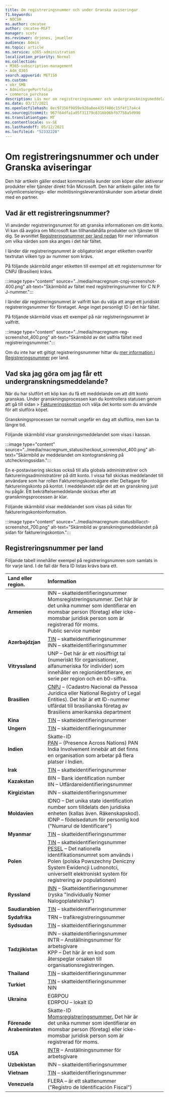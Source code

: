 ```yaml
---
title: Om registreringsnummer och under Granska aviseringar
f1.keywords:
- NOCSH
ms.author: cmcatee
author: cmcatee-MSFT
manager: scotv
ms.reviewer: drjones, jmueller
audience: Admin
ms.topic: article
ms.service: o365-administration
localization_priority: Normal
ms.collection:
- M365-subscription-management
- Adm_O365
search.appverid: MET150
ms.custom:
- okr_SMB
- AdminSurgePortfolio
- commerce_purchase
description: Läs mer om registreringsnummer och undergranskningsmeddelanden när du köper Microsofts produkter eller tjänster.
ms.date: 03/17/2021
ms.openlocfilehash: 8ec97356f9859e928a8ee435f406c15f4f17a4c4
ms.sourcegitcommit: 967f64dfa1a05f31179c8316b96bfb7758a5d990
ms.translationtype: MT
ms.contentlocale: sv-SE
ms.lasthandoff: 05/12/2021
ms.locfileid: "52332228"
---
```

# <a name="about-registration-numbers-and-under-review-notifications"></a>Om registreringsnummer och under Granska aviseringar

Den här artikeln gäller endast kommersiella kunder som köper eller aktiverar produkter eller tjänster direkt från Microsoft. Den här artikeln gäller inte för volymlicensierings- eller molnlösningsleverantörskunder som arbetar direkt med en partner.

## <a name="what-is-a-registration-number"></a>Vad är ett registreringsnummer?  

Vi använder registreringsnumret för att granska informationen om ditt konto. Vi kan då avgöra om Microsoft kan tillhandahålla produkter och tjänster till dig. Se avsnittet [Registreringsnummer per land nedan](#registration-numbers-by-country) för mer information om vilka värden som ska anges i det här fältet.

I länder där registreringsnumret är obligatoriskt anger etiketten ovanför textrutan vilken typ av nummer som krävs.

På följande skärmbild anger etiketten till exempel att ett registernummer för CNPJ (Brasilien) krävs.

:::image type="content" source="../media/macregnum-cnpj-screenshot-400.png" alt-text="Skärmbild av fältet med registreringsnummer för C N P J-nummer.":::

I länder där registreringsnumret är valfritt kan du välja att ange ett juridiskt registreringsnummer för företaget. Ange inget personligt ID i det här fältet.

På följande skärmbild visas ett exempel på när registreringsnumret är valfritt.

:::image type="content" source="../media/macregnum-reg-screenshot_400.png" alt-text="Skärmbild av det valfria fältet med registreringsnummer.":::

Om du inte har ett giltigt registreringsnummer hittar du [mer information i Registreringsnummer](#registration-numbers-by-country) per land.

## <a name="what-should-i-do-if-i-get-an-under-review-notification"></a>Vad ska jag göra om jag får ett undergranskningsmeddelande?  

När du har slutfört ett köp kan du få ett meddelande om att ditt konto granskas. Under granskningsprocessen kan du kontrollera statusen genom att gå till sidan  >  <a href="https://go.microsoft.com/fwlink/p/?linkid=2084771" target="_blank">Faktureringskonton</a> och välja det konto som du använde för att slutföra köpet.

Granskningsprocessen tar normalt ungefär en dag att slutföra, men kan ta längre tid.

Följande skärmbild visar granskningsmeddelandet som visas i kassan.

:::image type="content" source="../media/macregnum_statuscheckout_screenshot_400.png" alt-text="Skärmbild av meddelandet om kontogranskning på utcheckningssidan.":::

En e-postavisering skickas också till alla globala administratörer och faktureringsadministratörer på ditt konto. I vissa fall skickas meddelandet till användare som har rollen Faktureringskontoägare eller Deltagare för faktureringskonto på kontot. I meddelandet står det att en granskning just nu pågår. Ett bekräftelsemeddelande skickas efter att granskningsprocessen är klar.

Följande skärmbild visar meddelandet som visas på sidan för faktureringskontoinformation.

:::image type="content" source="../media/macregnum-statusbillacct-screenshot_700.png" alt-text="Skärmbild av granskningsmeddelandet på sidan för faktureringskonton.":::

## <a name="registration-numbers-by-country"></a>Registreringsnummer per land

Följande tabell innehåller exempel på registreringsnumren som samlats in för varje land.  I de fall där flera ID listas krävs bara ett.

| Land eller region. | Information |  |  |  |  |
|:--|:--|:--|:--|:--|:--|
| **Armenien** | INN – skatteidentifieringsnummer<br>Momsregistreringsnummer. Det här är det unika nummer som identifierar en momsbar person (företag) eller icke-momsbar juridisk person som är registrerad för moms.<br>Public service number |  |  | |  |
| **Azerbajdzjan**  | [TIN](http://www.oecd.org/tax/automatic-exchange/crs-implementation-and-assistance/tax-identification-numbers/Azerbaijan-TIN.pdf) – skatteidentifieringsnummer<br>INN – skatteidentifieringsnummer |  |  |  |  |
| **Vitryssland**  | UNP – Det här är ett niosiffrigt tal (numeriskt för organisationer, alfanumeriska för individer) som innehåller en regionidentifierare, en serie per region och en b0-siffra. |  |  |  |  |
|**Brasilien** | [CNPJ](http://www.oecd.org/tax/automatic-exchange/crs-implementation-and-assistance/tax-identification-numbers/Brazil-TIN.pdf) – (Cadastro Nacional da Pessoa Jurídica eller National Registry of Legal Entities). Det här är ett ID-nummer utfärdat till brasilianska företag av Brasiliens amerikanska department  |  |  |  |  |
| **Kina** | [TIN](http://www.oecd.org/tax/automatic-exchange/crs-implementation-and-assistance/tax-identification-numbers/China-TIN.pdf) – skatteidentifieringsnummer |  |  |  |  |
| **Ungern**  | [TIN](http://www.oecd.org/tax/automatic-exchange/crs-implementation-and-assistance/tax-identification-numbers/Hungary-TIN.pdf) – skatteidentifieringsnummer |  |  |  |  |
| **Indien** | Skatte-ID<br>[PAN](http://www.oecd.org/tax/automatic-exchange/crs-implementation-and-assistance/tax-identification-numbers/India-TIN.pdf) – (Presence Across Nations) PAN India Involvement innebär att det finns en organisation som arbetar på flera platser i Indien. |  |  |  |  |
| **Irak** | [TIN](http://www.oecd.org/tax/automatic-exchange/crs-implementation-and-assistance/tax-identification-numbers/) – skatteidentifieringsnummer |  |  |  |  |
| **Kazakstan**  | BIN – Bank identification number<br>IIN – Utfärdareidentifieringsnummer |  |  |  |  |
| **Kirgizistan**  | INN – skatteidentifieringsnummer |  |  |  |  |
| **Moldavien**  | IDNO – Det unika state identification number som tilldelats den juridiska enheten (kallas även. Räkenskapskod).<br>IDNP – födelsedatum för personlig kod ("Numarul de Identificare") |  |  |  |  |
| **Myanmar** | [TIN](http://www.oecd.org/tax/automatic-exchange/crs-implementation-and-assistance/tax-identification-numbers/) – skatteidentifieringsnummer |  |  |  |  |
| **Polen**  | [TIN](http://www.oecd.org/tax/automatic-exchange/crs-implementation-and-assistance/tax-identification-numbers/Poland-TIN.pdf) – skatteidentifieringsnummer<br>[PESEL](http://www.oecd.org/tax/automatic-exchange/crs-implementation-and-assistance/tax-identification-numbers/Poland-TIN.pdf) – Det nationella identifikationsnumret som används i Polen (polska Powszechny Deniczny System Ewidencji Ludnonotci, universellt elektroniskt system för registrering av populationen) |  |  |  |  |
| **Ryssland**  | [INN](http://www.oecd.org/tax/automatic-exchange/crs-implementation-and-assistance/tax-identification-numbers/Russia-TIN.pdf) – Skatteidentifieringsnummer (ryska "Individualiy Nomer Nalogoplatelshika") |  |  |  |  |
| **Saudiarabien** | [TIN](http://www.oecd.org/tax/automatic-exchange/crs-implementation-and-assistance/tax-identification-numbers/Saudi-Arabia-TIN.pdf) – skatteidentifieringsnummer |  |  |  |  |
| **Sydafrika** | TRN – trafikregistreringsnummer |  |  |  |  |
| **Sydsudan** | [TIN](http://www.oecd.org/tax/automatic-exchange/crs-implementation-and-assistance/tax-identification-numbers/) – skatteidentifieringsnummer |  |  |  |  |
| **Tadzjikistan**  | INN – skatteidentifieringsnummer<br>INTR – Anställningsnummer för arbetsgivare<br>KPP – Det här är en kod som återspeglar orsaken till organisationsregistreringen. |  |  |  |  |
| **Thailand** | [TIN](http://www.oecd.org/tax/automatic-exchange/crs-implementation-and-assistance/tax-identification-numbers/) – skatteidentifieringsnummer |  |  |  |  |
| **Turkiet** | [TIN](http://www.oecd.org/tax/automatic-exchange/crs-implementation-and-assistance/tax-identification-numbers/Turkey-TIN.pdf) – skatteidentifieringsnummer<br>NIN |  |  |  |  |
| **Ukraina**  | EGRPOU<br>EDRPOU – lokalt ID |  |  |  |  |
| **Förenade Arabemiraten** | Skatte-ID<br>[Momsregistreringsnummer.](http://www.oecd.org/tax/automatic-exchange/crs-implementation-and-assistance/tax-identification-numbers/UAE-TIN.pdf) Det här är det unika nummer som identifierar en momsbar person (företag) eller icke-momsbar juridisk person som är registrerad för moms. |  |  |  |  |
| **USA** | [INTR](https://irs.ein-forms-gov.com/?keyword=employer%20identification%20number&source=Google&network=o&device=c&devicemodel=&mobile=&adposition%5d&targetid=kwd-81501461534755:loc-190&msclkid=458d3159f6051392f5286e8e75ed79ce) – Anställningsnummer för arbetsgivare |  |  |  |  |
| **Uzbekistan**  | INN – skatteidentifieringsnummer |  |  |  |  |
| **Vietnam** | [TIN](http://www.oecd.org/tax/automatic-exchange/crs-implementation-and-assistance/tax-identification-numbers/) – skatteidentifieringsnummer |  |  |  |  |
| **Venezuela** | FLERA – är ett skattenummer ("Registro de Identificación Fiscal") |  |  |  |  |
